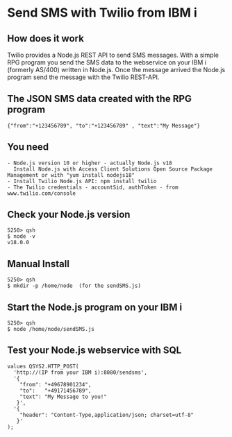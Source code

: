 # Send SMS with Twilio from IBM i

## How does it work

Twilio provides a Node.js REST API to send SMS messages. With a simple RPG program you send the SMS data to the webservice on your IBM i (formerly AS/400) written in Node.js. Once the message arrived the Node.js program send the message with the Twilio REST-API.

## The JSON SMS data created with the RPG program
```
{"from":"+123456789", "to":"+123456789" , "text":"My Message"}
```
## You need
```
- Node.js version 10 or higher - actually Node.js v18 
  Install Node.js with Access Client Solutions Open Source Package Management or with "yum install nodejs18"
- Install Twilio Node.js API: npm install twilio
- The Twilio credentials - accountSid, authToken - from www.twilio.com/console
```
## Check your Node.js version
```
5250> qsh
$ node -v
v18.0.0   
```
## Manual Install
```
5250> qsh
$ mkdir -p /home/node  (for the sendSMS.js)
```
## Start the Node.js program on your IBM i
```
5250> qsh
$ node /home/node/sendSMS.js
```
## Test your Node.js webservice with SQL
```
values QSYS2.HTTP_POST(
  'http://(IP from your IBM i):8080/sendsms',
  '{
    "from": "+49678901234",
    "to":   "+49171456789",
    "text": "My Message to you!"
   }',
  '{
    "header": "Content-Type,application/json; charset=utf-8"      
   }'
);
```
